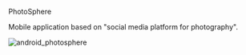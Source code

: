 PhotoSphere

Mobile application based on "social media platform for photography".

 <img title="android_photosphere" src="https://i.ibb.co/wgJLk0M/img-photosphere.png">

